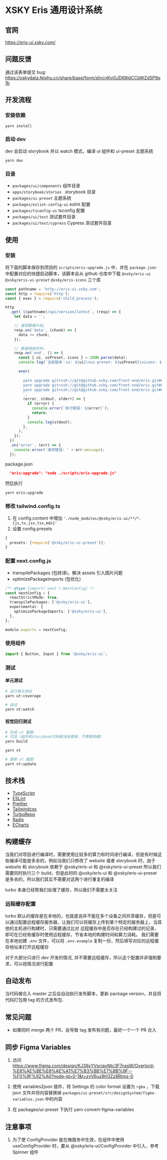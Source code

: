 # XSKY Eris 通用设计系统

## 官网

https://eris-ui.xsky.com/

## 问题反馈

通过该表单提交 bug: https://xskydata.feishu.cn/share/base/form/shrcnKvi0JD68IdCCbWZdSP9p1b

## 开发流程

### 安装依赖

```
yarn install
```

### 启动 dev

dev 会启动 storybook 并以 watch 模式，编译 ui 组件和 ui-preset 主题系统

```
yarn dev
```

### 目录

- `packages/ui/components` 组件目录
- `apps/storybook/stories ` storybook 目录
- `packages/ui-preset` 主题系统
- `packages/eslint-config-ui` eslint 配置
- `packages/tsconfig-ui` tsconfig 配置
- `packages/ui/test` 测试套件目录
- `packages/ui/test/cypress` Cypress 测试套件目录

## 使用

### 安装

将下面的脚本保存到项目的 `scripts/eris-upgrade.js` 中，并在 `package.json` 中配置对应的快捷启动脚本，该脚本会从 github 仓库中下载
`@xsky/eris-ui` `@xsky/eris-ui-preset` `@xsky/eris-icons` 三个库

```javascript
const pathname = 'http://eris-ui.xsky.com';
const http = require('http');
const { exec } = require('child_process');

http
  .get(`${pathname}/api/version/latest`, (resp) => {
    let data = '';

    // 接收数据片段。
    resp.on('data', (chunk) => {
      data += chunk;
    });

    // 数据接收完毕。
    resp.on('end', () => {
      const { ui, uiPreset, icons } = JSON.parse(data);
      console.log(`当前版本：ui: ${ui}\nui-preset: ${uiPreset}\nicons: ${icons}`);

      exec(
        `
        yarn upgrade git+ssh://git@github.xsky.com/front-end/eris.git#eris-icons-v${icons}-gitpkg
        yarn upgrade git+ssh://git@github.xsky.com/front-end/eris.git#eris-ui-v${ui}-gitpkg
        yarn upgrade git+ssh://git@github.xsky.com/front-end/eris.git#eris-ui-preset-v${uiPreset}-gitpkg
        `,
        (error, stdout, stderr) => {
          if (error) {
            console.error(`执行错误: ${error}`);
            return;
          }
          console.log(stdout);
        },
      );
    });
  })
  .on('error', (err) => {
    console.error('请求错误: ' + err.message);
  });
```

package.json

```JSON
  "eris:upgrade": "node ./scripts/eris-upgrade.js"
```

然后执行

```bash
yarn eris:upgrade
```

### 修改 tailwind.config.ts

1. 在 config.content 中增加 `'./node_modules/@xsky/eris-ui/**/*.{js,ts,jsx,tsx,mdx}'`
2. 设置 config.presets

```ts
{
  presets: [require('@xsky/eris-ui-preset')];
}
```

### 配置 next.config.js

- transpilePackages (包转译)，解决 assets 引入图片问题
- optimizePackageImports (包优化)

```ts
/** @type {import('next').NextConfig} */
const nextConfig = {
  reactStrictMode: true,
  transpilePackages: ['@xsky/eris-ui'],
  experimental: {
    optimizePackageImports: ['@xsky/eris-ui'],
  },
};

module.exports = nextConfig;
```

### 使用组件

```ts
import { Button, Input } from '@xsky/eris-ui';
```

### 测试

#### 单元测试

```bash
# 运行单元测试
yarn ut:coverage

# 调试
yarn ut:watch
```

#### 视觉回归测试

```bash
# 生成 vt 截图
# 可选（组件和storybook代码都没有更新，不需要构建）
yarn build

yarn vt

# 更新 vt 截图
yarn vt:update
```

## 技术栈

- [TypeScript](https://www.typescriptlang.org/)
- [ESLint](https://eslint.org/)
- [Prettier](https://prettier.io)
- [Tailwindcss](https://tailwindcss.com/)
- [TurboRepo](https://turbo.build/repo)
- [Radix](https://www.radix-ui.com/)
- [ECharts](https://echarts.apache.org/zh/index.html)

## 构建缓存

当我们对项目进行编译时，需要使用比较多的算力和时间进行编译，但是有时候这些编译可能是多余的，例如当我们只修改了 website 或者 storybook 时，由于 website 和 storybook 依赖于
@xsky/eris-ui 和 @xsky/eris-ui-preset 所以我们需要同时执行三个 build，但是此时的 @xsky/eris-ui 和 @xsky/eris-ui-preset 是多余的，所以我们其实不需要对这两个进行重复的编译

turbo 本身已经帮我们处理了缓存，所以我们不需要太关注

### 远程缓存配置

turbo 默认的缓存是在本地的，也就是说并不能在多个设备之间共享缓存，但是可以通过配置远程缓存服务器，让我们可以将缓存上传到某个特定的服务器上，当其他的主机进行构建时，只需要通过比对
远程缓存中是否存在已经构建过的记录，即可在已经有缓存时使用远程缓存，节省本地的构建时间和算力消耗。
我们需要在本地创建 `.env` 文件，可以将 `.env.example` 复制一份，然后填写对应的远程缓存地址来打开远程缓存

对于大部分只进行 dev 开发的情况, 并不需要远程缓存，所以这个配置并非强制要求，可以视情况进行配置

## 自动发布

当代码被合入 master 之后会自动执行发布脚本，更新 package version，并且将代码打包用 tag 的方式发布包.

## 常见问题

- 如果同时 merge 两个 PR，会导致 tag 发布有问题，最好一个一个 PR 合入

## 同步 Figma Variables

1. 访问 https://www.figma.com/design/KJ39xYVscjavNtc3F7nssW/Overlord-%E8%AE%BE%E8%AE%A1%E7%B3%BB%E7%BB%9F--%F0%9F%92%A0?node-id=0-1&t=zvV6uz8H3Zz8Rtmz-0

2. 使用 variables2json 插件，将 Settings 的 color format 设置为 `rgba` ，下载 json 文件并将内容替换掉 `packages/ui-preset/src/designSystem/figma-variables.json` 中的内容

3. 在 packages/ui-preset 下执行 yarn convert-figma-variables

## 注意事项

1. 为了使 ConfigProvider 能在微服务中生效，在组件中使用 useConfigProvider 时，要从 @xsky/eris-ui/ConfigProvider 中引入，参考 Spinner 组件
